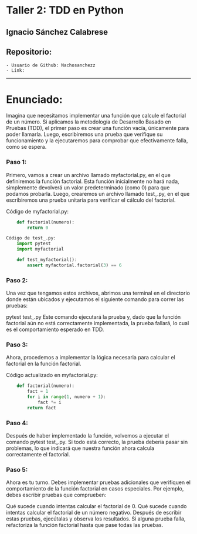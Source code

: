 # **Taller 2: TDD en Python**

## **Ignacio Sánchez Calabrese**

## Repositorio: 
    - Usuario de Github: Nachosanchezz
    - Link:

--------------------------------------------------

# **Enunciado:**
Imagina que necesitamos implementar una función que calcule el factorial de un número. Si aplicamos la metodología de Desarrollo Basado en Pruebas (TDD), el primer paso es crear una función vacía, únicamente para poder llamarla. Luego, escribiremos una prueba que verifique su funcionamiento y la ejecutaremos para comprobar que efectivamente falla, como se espera.

### **Paso 1:**
Primero, vamos a crear un archivo llamado myfactorial.py, en el que definiremos la función factorial. Esta función inicialmente no hará nada, simplemente devolverá un valor predeterminado (como 0) para que podamos probarla. Luego, crearemos un archivo llamado test_.py, en el que escribiremos una prueba unitaria para verificar el cálculo del factorial.

Código de myfactorial.py:
```python
    def factorial(numero):
        return 0

Código de test_.py:
    import pytest
    import myfactorial

    def test_myfactorial():
        assert myfactorial.factorial(3) == 6
```   

### **Paso 2:**
Una vez que tengamos estos archivos, abrimos una terminal en el directorio donde están ubicados y ejecutamos el siguiente comando para correr las pruebas:

pytest test_.py Este comando ejecutará la prueba y, dado que la función factorial aún no está correctamente implementada, la prueba fallará, lo cual es el comportamiento esperado en TDD.

### **Paso 3:**
Ahora, procedemos a implementar la lógica necesaria para calcular el factorial en la función factorial.

Código actualizado en myfactorial.py:
```python
    def factorial(numero):
        fact = 1
        for i in range(1, numero + 1):
            fact *= i
        return fact
```

### **Paso 4:**
Después de haber implementado la función, volvemos a ejecutar el comando pytest test_.py. Si todo está correcto, la prueba debería pasar sin problemas, lo que indicará que nuestra función ahora calcula correctamente el factorial.

### **Paso 5:**

Ahora es tu turno. Debes implementar pruebas adicionales que verifiquen el comportamiento de la función factorial en casos especiales. Por ejemplo, debes escribir pruebas que comprueben:

Qué sucede cuando intentas calcular el factorial de 0. Qué sucede cuando intentas calcular el factorial de un número negativo. Después de escribir estas pruebas, ejecútalas y observa los resultados. Si alguna prueba falla, refactoriza la función factorial hasta que pase todas las pruebas.

  

